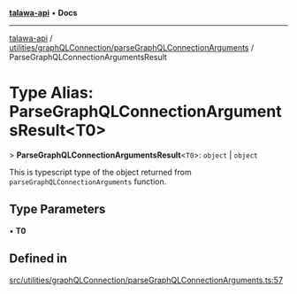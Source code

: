 [**talawa-api**](../../../../README.md) • **Docs**

***

[talawa-api](../../../../modules.md) / [utilities/graphQLConnection/parseGraphQLConnectionArguments](../README.md) / ParseGraphQLConnectionArgumentsResult

# Type Alias: ParseGraphQLConnectionArgumentsResult\<T0\>

\> **ParseGraphQLConnectionArgumentsResult**\<`T0`\>: `object` \| `object`

This is typescript type of the object returned from `parseGraphQLConnectionArguments`
function.

## Type Parameters

• **T0**

## Defined in

[src/utilities/graphQLConnection/parseGraphQLConnectionArguments.ts:57](https://github.com/PalisadoesFoundation/talawa-api/blob/a6e7ac91b581c9109559657faf0f934f3eb41fe7/src/utilities/graphQLConnection/parseGraphQLConnectionArguments.ts#L57)
